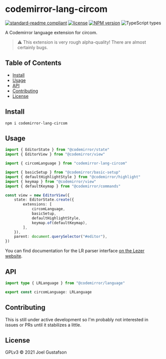 # codemirror-lang-circom

[![standard-readme compliant](https://img.shields.io/badge/readme%20style-standard-brightgreen.svg)](https://github.com/RichardLitt/standard-readme) [![license](https://img.shields.io/github/license/joeltg/codemirror-lang-circom)](https://opensource.org/licenses/GPL-3.0) [![NPM version](https://img.shields.io/npm/v/codemirror-lang-circom)](https://www.npmjs.com/package/codemirror-lang-circom) ![TypeScript types](https://img.shields.io/npm/types/codemirror-lang-circom)

A Codemirror language extension for circom.

> ⚠️ This extension is very rough alpha-quality! There are almost certainly bugs.

## Table of Contents

- [Install](#install)
- [Usage](#usage)
- [API](#api)
- [Contributing](#contributing)
- [License](#license)

## Install

```
npm i codemirror-lang-circom
```

## Usage

```ts
import { EditorState } from "@codemirror/state"
import { EditorView } from "@codemirror/view"

import { circomLanguage } from "codemirror-lang-circom"

import { basicSetup } from "@codemirror/basic-setup"
import { defaultHighlightStyle } from "@codemirror/highlight"
import { keymap } from "@codemirror/view"
import { defaultKeymap } from "@codemirror/commands"

const view = new EditorView({
	state: EditorState.create({
		extensions: [
			circomLanguage,
			basicSetup,
			defaultHighlightStyle,
			keymap.of(defaultKeymap),
		],
	}),
	parent: document.querySelector("#editor"),
})
```

You can find documentation for the LR parser interface [on the Lezer website](https://lezer.codemirror.net/docs/ref/).

## API

```ts
import type { LRLanguage } from "@codemirror/language"

export const circomLanguage: LRLanguage
```

## Contributing

This is still under active development so I'm probably not interested in issues or PRs until it stabilizes a little.

## License

GPLv3 © 2021 Joel Gustafson
